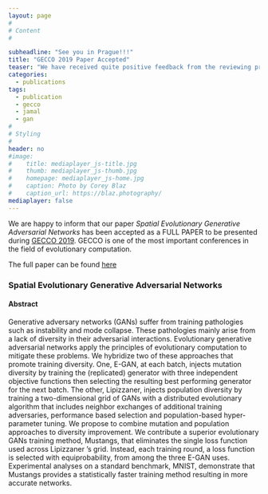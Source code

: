 ```yaml
---
layout: page
#
# Content
#

subheadline: "See you in Prague!!!"
title: "GECCO 2019 Paper Accepted"
teaser: "We have received quite positive feedback from the reviewing process and we will present Mustangs in GECCO 2019."
categories:
  - publications
tags:
  - publication
  - gecco
  - jamal
  - gan
#
# Styling
#
header: no
#image: 
#    title: mediaplayer_js-title.jpg
#    thumb: mediaplayer_js-thumb.jpg
#    homepage: mediaplayer_js-home.jpg
#    caption: Photo by Corey Blaz
#    caption_url: https://blaz.photography/
mediaplayer: false
---
```


We are happy to inform that our paper *Spatial Evolutionary Generative Adversarial Networks* has been accepted as a FULL PAPER to be presented during [GECCO 2019](https://gecco-2019.sigevo.org/ "GECCO 2019"). GECCO is one of the most important conferences in the field of evolutionary computation.

The full paper can be found [here](http://alfagroup.csail.mit.edu/sites/default/files/documents/2019Spatial_Evolutionary_Generative_Adversarial_Networks.pdf "FULL PAPER")   


### Spatial Evolutionary Generative Adversarial Networks
#### Abstract
Generative adversary networks (GANs) suffer from training pathologies such as instability and mode collapse. These pathologies mainly arise from a lack of diversity in their adversarial interactions. Evolutionary generative adversarial networks apply the principles of evolutionary computation to mitigate these problems. We hybridize two of these approaches that promote training diversity. One, E-GAN, at each batch, injects mutation diversity by training the (replicated) generator with three independent objective functions then selecting the resulting best performing generator for the next batch. The other, Lipizzaner, injects population diversity by training a two-dimensional grid of GANs with a distributed evolutionary algorithm that includes neighbor exchanges of additional training adversaries, performance based selection and population-based hyper-parameter tuning. We propose to combine mutation and population approaches to diversity improvement. We contribute a superior evolutionary GANs training method, Mustangs, that eliminates the single loss function used across Lipizzaner ’s grid. Instead, each training round, a loss function is selected with equiprobability, from among the three E-GAN uses. Experimental analyses on a standard benchmark, MNIST, demonstrate that Mustangs provides a statistically faster training method resulting in more accurate networks.

 